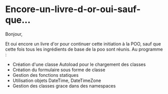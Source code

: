 # Encore-un-livre-d-or-oui-sauf-que...

Bonjour,

Et oui encore un livre d'or pour continuer cette initiation à la POO, sauf que cette fois tous les ingrédients de base de la poo
sont réunis. 
Au programme :
- Création d'une classe Autoload pour le chargement des classes
- Création du formulaire sous forme de classe
- Gestion des fonctions statiques
- Utilisation objets DateTime, DateTimeZone
- Gestion des classes grace dans des namespaces

